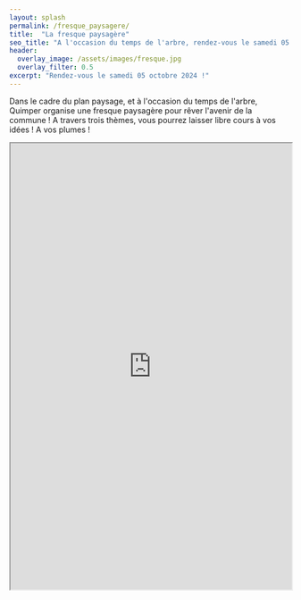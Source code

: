```yaml
---
layout: splash
permalink: /fresque_paysagere/
title:  "La fresque paysagère"
seo_title: "A l'occasion du temps de l'arbre, rendez-vous le samedi 05 octobre 2024 à Quimper pour rêver l'avenir !"
header:
  overlay_image: /assets/images/fresque.jpg
  overlay_filter: 0.5
excerpt: "Rendez-vous le samedi 05 octobre 2024 !"
---
```


Dans le cadre du plan paysage, et à l'occasion du temps de l'arbre, Quimper organise une fresque paysagère pour rêver l'avenir de la commune ! 
A travers trois thèmes, vous pourrez laisser libre cours à vos idées ! A vos plumes !

<iframe src="https://framaforms.org/inscriptions-a-la-fresque-paysagere-1722260104" width="100%" height="800" border="0"></iframe>



